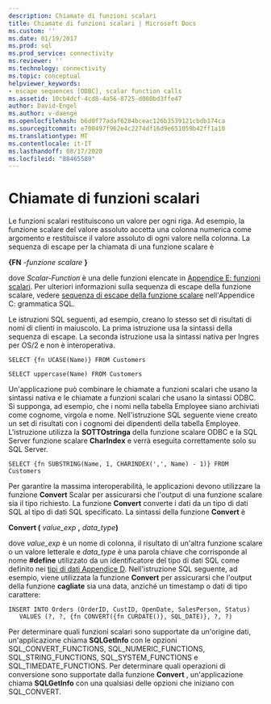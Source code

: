 ```yaml
---
description: Chiamate di funzioni scalari
title: Chiamate di funzioni scalari | Microsoft Docs
ms.custom: ''
ms.date: 01/19/2017
ms.prod: sql
ms.prod_service: connectivity
ms.reviewer: ''
ms.technology: connectivity
ms.topic: conceptual
helpviewer_keywords:
- escape sequences [ODBC], scalar function calls
ms.assetid: 10cb4dcf-4cd8-4a56-8725-d080bd3ffe47
author: David-Engel
ms.author: v-daenge
ms.openlocfilehash: b6d0f77adaf6284bceac126b3539121cbdb174ca
ms.sourcegitcommit: e700497f962e4c2274df16d9e651059b42ff1a10
ms.translationtype: MT
ms.contentlocale: it-IT
ms.lasthandoff: 08/17/2020
ms.locfileid: "88465589"
---
```

# <a name="scalar-function-calls"></a>Chiamate di funzioni scalari
Le funzioni scalari restituiscono un valore per ogni riga. Ad esempio, la funzione scalare del valore assoluto accetta una colonna numerica come argomento e restituisce il valore assoluto di ogni valore nella colonna. La sequenza di escape per la chiamata di una funzione scalare è  
  
 **{FN**  _-funzione scalare_ **}**  
  
 dove *Scalar-Function* è una delle funzioni elencate in [Appendice E: funzioni scalari](../../../odbc/reference/appendixes/appendix-e-scalar-functions.md). Per ulteriori informazioni sulla sequenza di escape della funzione scalare, vedere [sequenza di escape della funzione scalare](../../../odbc/reference/appendixes/scalar-function-escape-sequence.md) nell'Appendice C: grammatica SQL.  
  
 Le istruzioni SQL seguenti, ad esempio, creano lo stesso set di risultati di nomi di clienti in maiuscolo. La prima istruzione usa la sintassi della sequenza di escape. La seconda istruzione usa la sintassi nativa per Ingres per OS/2 e non è interoperativa.  
  
```  
SELECT {fn UCASE(Name)} FROM Customers  
  
SELECT uppercase(Name) FROM Customers  
```  
  
 Un'applicazione può combinare le chiamate a funzioni scalari che usano la sintassi nativa e le chiamate a funzioni scalari che usano la sintassi ODBC. Si supponga, ad esempio, che i nomi nella tabella Employee siano archiviati come cognome, virgola e nome. Nell'istruzione SQL seguente viene creato un set di risultati con i cognomi dei dipendenti della tabella Employee. L'istruzione utilizza la **SOTTOstringa** della funzione scalare ODBC e la SQL Server funzione scalare **CharIndex** e verrà eseguita correttamente solo su SQL Server.  
  
```  
SELECT {fn SUBSTRING(Name, 1, CHARINDEX(',', Name) - 1)} FROM Customers  
```  
  
 Per garantire la massima interoperabilità, le applicazioni devono utilizzare la funzione **Convert** Scalar per assicurarsi che l'output di una funzione scalare sia il tipo richiesto. La funzione **Convert** converte i dati da un tipo di dati SQL al tipo di dati SQL specificato. La sintassi della funzione **Convert** è  
  
 **Convert (** _value_exp_ **,** _data_type_**)**  
  
 dove *value_exp* è un nome di colonna, il risultato di un'altra funzione scalare o un valore letterale e *data_type* è una parola chiave che corrisponde al nome **#define** utilizzato da un identificatore del tipo di dati SQL come definito nei [tipi di dati Appendice D](../../../odbc/reference/appendixes/appendix-d-data-types.md). Nell'istruzione SQL seguente, ad esempio, viene utilizzata la funzione **Convert** per assicurarsi che l'output della funzione **cagliate** sia una data, anziché un timestamp o dati di tipo carattere:  
  
```  
INSERT INTO Orders (OrderID, CustID, OpenDate, SalesPerson, Status)  
   VALUES (?, ?, {fn CONVERT({fn CURDATE()}, SQL_DATE)}, ?, ?)  
```  
  
 Per determinare quali funzioni scalari sono supportate da un'origine dati, un'applicazione chiama **SQLGetInfo** con le opzioni SQL_CONVERT_FUNCTIONS, SQL_NUMERIC_FUNCTIONS, SQL_STRING_FUNCTIONS, SQL_SYSTEM_FUNCTIONS e SQL_TIMEDATE_FUNCTIONS. Per determinare quali operazioni di conversione sono supportate dalla funzione **Convert** , un'applicazione chiama **SQLGetInfo** con una qualsiasi delle opzioni che iniziano con SQL_CONVERT.
